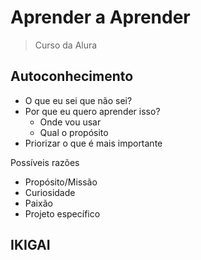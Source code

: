 # Aprender a Aprender

> Curso da Alura

## Autoconhecimento

- O que eu sei que não sei?
- Por que eu quero aprender isso?
  - Onde vou usar
  - Qual o propósito
- Priorizar o que é mais importante

Possíveis razões

- Propósito/Missão
- Curiosidade
- Paixão
- Projeto específico

## IKIGAI

